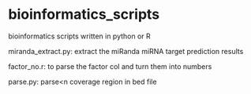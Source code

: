 bioinformatics_scripts
======================

bioinformatics scripts written in python or R

miranda_extract.py: extract the miRanda miRNA target prediction results

factor_no.r: to parse the factor col and turn them into numbers

parse.py: parse<n coverage region in bed file
